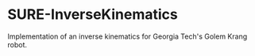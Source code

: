SURE-InverseKinematics
======================

Implementation of an inverse kinematics for Georgia Tech's Golem Krang robot.
